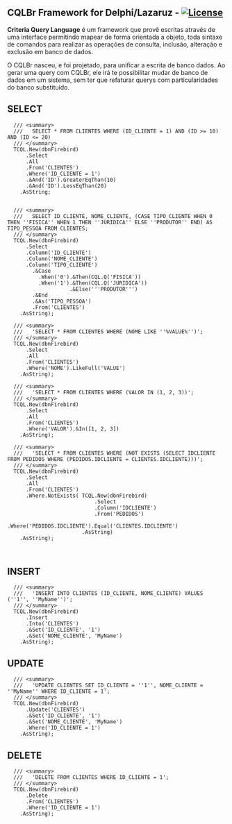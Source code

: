 ## CQLBr Framework for Delphi/Lazaruz  -  [![License](https://img.shields.io/badge/Licence-LGPL--3.0-blue.svg)](https://opensource.org/licenses/LGPL-3.0)

**Criteria Query Language** é um framework que provê escritas através de uma interface permitindo mapear de forma orientada a objeto, toda sintaxe de comandos para realizar as operações de consulta, inclusão, alteração e exclusão em banco de dados.

O CQLBr nasceu, e foi projetado, para unificar a escrita de banco dados. Ao gerar uma query com CQLBr, ele irá te possibilitar mudar de banco de dados em um sistema, sem ter que refaturar querys com particularidades do banco substituído.


## SELECT

```Delphi
  /// <summary>
  ///   SELECT * FROM CLIENTES WHERE (ID_CLIENTE = 1) AND (ID >= 10) AND (ID <= 20)
  /// </summary>
  TCQL.New(dbnFirebird)
      .Select
      .All
      .From('CLIENTES')
      .Where('ID_CLIENTE = 1')
      .&And('ID').GreaterEqThan(10)
      .&And('ID').LessEqThan(20)
    .AsString;
	
  
  /// <summary>
  ///   SELECT ID_CLIENTE, NOME_CLIENTE, (CASE TIPO_CLIENTE WHEN 0 THEN ''FISICA'' WHEN 1 THEN ''JURIDICA'' ELSE ''PRODUTOR'' END) AS TIPO_PESSOA FROM CLIENTES;
  /// </summary>
  TCQL.New(dbnFirebird)
      .Select
      .Column('ID_CLIENTE')
      .Column('NOME_CLIENTE')
      .Column('TIPO_CLIENTE')
        .&Case
          .When('0').&Then(CQL.Q('FISICA'))
          .When('1').&Then(CQL.Q('JURIDICA'))
                    .&Else('''PRODUTOR''')
        .&End
        .&As('TIPO_PESSOA')
        .From('CLIENTES')
    .AsString);
	
  /// <summary>
  ///   'SELECT * FROM CLIENTES WHERE (NOME LIKE ''%VALUE%'')';
  /// </summary>
  TCQL.New(dbnFirebird)
      .Select
      .All
      .From('CLIENTES')
      .Where('NOME').LikeFull('VALUE')
    .AsString);
	
  /// <summary>
  ///   'SELECT * FROM CLIENTES WHERE (VALOR IN (1, 2, 3))';
  /// </summary>
  TCQL.New(dbnFirebird)
      .Select
      .All
      .From('CLIENTES')
      .Where('VALOR').&In([1, 2, 3])
    .AsString);

  /// <summary>
  ///   'SELECT * FROM CLIENTES WHERE (NOT EXISTS (SELECT IDCLIENTE FROM PEDIDOS WHERE (PEDIDOS.IDCLIENTE = CLIENTES.IDCLIENTE)))';
  /// </summary>
  TCQL.New(dbnFirebird)
      .Select
      .All
      .From('CLIENTES')
      .Where.NotExists( TCQL.New(dbnFirebird)
                            .Select
                            .Column('IDCLIENTE')
                            .From('PEDIDOS')
                            .Where('PEDIDOS.IDCLIENTE').Equal('CLIENTES.IDCLIENTE')
                        .AsString)
    .AsString);
	
	
```

## INSERT

```Delphi
  /// <summary>
  ///   'INSERT INTO CLIENTES (ID_CLIENTE, NOME_CLIENTE) VALUES (''1'', ''MyName'')';
  /// </summary>
  TCQL.New(dbnFirebird)
      .Insert
      .Into('CLIENTES')
      .&Set('ID_CLIENTE', '1')
      .&Set('NOME_CLIENTE', 'MyName')
    .AsString);
```

## UPDATE

```Delphi
  /// <summary>
  ///   'UPDATE CLIENTES SET ID_CLIENTE = ''1'', NOME_CLIENTE = ''MyName'' WHERE ID_CLIENTE = 1';
  /// </summary>  
  TCQL.New(dbnFirebird)
      .Update('CLIENTES')
      .&Set('ID_CLIENTE', '1')
      .&Set('NOME_CLIENTE', 'MyName')
      .Where('ID_CLIENTE = 1')
    .AsString);
```

## DELETE

```Delphi
  /// <summary>
  ///   'DELETE FROM CLIENTES WHERE ID_CLIENTE = 1';
  /// </summary>  
  TCQL.New(dbnFirebird)
      .Delete
      .From('CLIENTES')
      .Where('ID_CLIENTE = 1')
    .AsString);
```